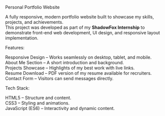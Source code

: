 Personal Portfolio Website 


A fully responsive, modern portfolio website built to showcase my skills, projects, and achievements.  
This project was developed as part of my **ShadowFox Internship** to demonstrate front-end web development, UI design, and responsive layout implementation.  

Features: 

Responsive Design – Works seamlessly on desktop, tablet, and mobile.  
About Me Section – A short introduction and background.  
Projects Showcase – Highlights of my best work with live links.  
Resume Download – PDF version of my resume available for recruiters.  
Contact Form – Visitors can send messages directly.  

Tech Stack: 

HTML5 – Structure and content.  
CSS3 – Styling and animations.  
JavaScript (ES6) – Interactivity and dynamic content.  
